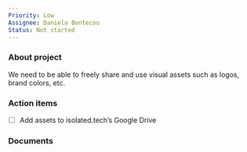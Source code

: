 ```yaml
---
Priority: Low
Assignee: Daniela Bontecou
Status: Not started
---
```

### About project

We need to be able to freely share and use visual assets such as logos, brand colors, etc.  
  

### Action items

- [ ] Add assets to isolated.tech’s Google Drive

### Documents

[](https://www.notion.soundefined)